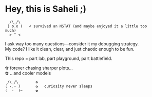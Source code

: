 # Hey, this is Saheli ;)

      /\_/\  
     ( o.o )   < survived an MSTAT (and maybe enjoyed it a little too much)  
      > ^ <    

I ask way too many questions—consider it my debugging strategy.  
My code? I like it clean, clear, and just chaotic enough to be fun.  

This repo = part lab, part playground, part battlefield.  

✿ forever chasing sharper plots...  
✿ ...and cooler models  

     /\_/\        ✿  
    ( -.- )       ✿   curiosity never sleeps  
    (  -  )~      ✿
  





